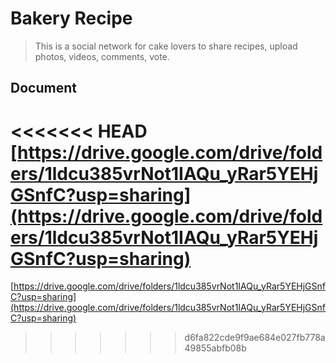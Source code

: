 # Bakery Recipe
> This is a social network for cake lovers to share recipes, upload photos, videos, comments, vote.

## Document

<<<<<<< HEAD
[https://drive.google.com/drive/folders/1ldcu385vrNot1IAQu_yRar5YEHjGSnfC?usp=sharing](https://drive.google.com/drive/folders/1ldcu385vrNot1IAQu_yRar5YEHjGSnfC?usp=sharing)
=======
[https://drive.google.com/drive/folders/1ldcu385vrNot1IAQu_yRar5YEHjGSnfC?usp=sharing](https://drive.google.com/drive/folders/1ldcu385vrNot1IAQu_yRar5YEHjGSnfC?usp=sharing)
>>>>>>> d6fa822cde9f9ae684e027fb778a49855abfb08b
